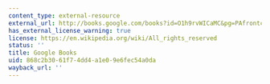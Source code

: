 ```yaml
---
content_type: external-resource
external_url: http://books.google.com/books?id=O1h9rvWICaMC&pg=PAfrontcover
has_external_license_warning: true
license: https://en.wikipedia.org/wiki/All_rights_reserved
status: ''
title: Google Books
uid: 868c2b30-61f7-4dd4-a1e0-9e6fec54a0da
wayback_url: ''
---
```

